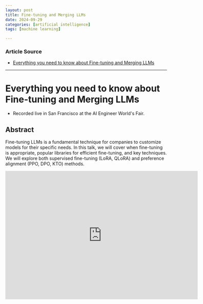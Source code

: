 ```yaml
---
layout: post
title: Fine-tuning and Merging LLMs
date: 2024-09-29
categories: [artificial intelligence]
tags: [machine learning]

---
```


### Article Source


* [Everything you need to know about Fine-tuning and Merging LLMs](https://www.youtube.com/watch?v=uLrOI65XbDw)

---



# Everything you need to know about Fine-tuning and Merging LLMs


* Recorded live in San Francisco at the AI Engineer World's Fair.


## Abstract

Fine-tuning LLMs is a fundamental technique for companies to customize models for their specific needs. In this talk, we will cover when fine-tuning is appropriate, popular libraries for efficient fine-tuning, and key techniques. We will explore both supervised fine-tuning (LoRA, QLoRA) and preference alignment (PPO, DPO, KTO) methods.

<iframe width="600" height="400" src="https://www.youtube.com/embed/uLrOI65XbDw?si=NoWAxfqRv4KPj1vv" title="YouTube video player" frameborder="0" allow="accelerometer; autoplay; clipboard-write; encrypted-media; gyroscope; picture-in-picture; web-share" referrerpolicy="strict-origin-when-cross-origin" allowfullscreen></iframe>
